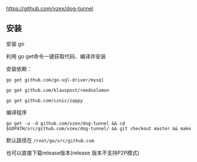 https://github.com/vzex/dog-tunnel

## 安装


安装 go

利用 go get命令一键获取代码、编译并安装

安装依赖：

	go get github.com/go-sql-driver/mysql
	
	go get github.com/klauspost/reedsolomon
	
	go get github.com/cznic/zappy

编译程序 

	go get -u -d github.com/vzex/dog-tunnel && cd $GOPATH/src/github.com/vzex/dog-tunnel/ && git checkout master && make

默认路径在 ```/root/go/src/github.com```


也可以直接下载release版本(release 版本不支持P2P模式)



